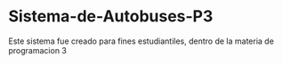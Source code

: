 ﻿# Sistema-de-Autobuses-P3
Este sistema fue creado para fines estudiantiles, dentro de la materia de programacion 3
